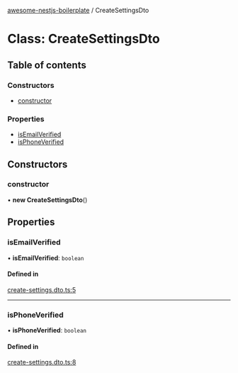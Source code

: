 [awesome-nestjs-boilerplate](../README.md) / CreateSettingsDto

# Class: CreateSettingsDto

## Table of contents

### Constructors

- [constructor](CreateSettingsDto.md#constructor)

### Properties

- [isEmailVerified](CreateSettingsDto.md#isemailverified)
- [isPhoneVerified](CreateSettingsDto.md#isphoneverified)

## Constructors

### constructor

• **new CreateSettingsDto**()

## Properties

### isEmailVerified

• **isEmailVerified**: `boolean`

#### Defined in

[create-settings.dto.ts:5](https://github.com/klub-deepak/poc_doc_generation_3/blob/afd7f83/src/modules/user/dto/create-settings.dto.ts#L5)

___

### isPhoneVerified

• **isPhoneVerified**: `boolean`

#### Defined in

[create-settings.dto.ts:8](https://github.com/klub-deepak/poc_doc_generation_3/blob/afd7f83/src/modules/user/dto/create-settings.dto.ts#L8)

